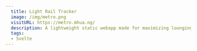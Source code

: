 ```yaml
---
  title: Light Rail Tracker
  image: /img/metro.png
  visitURL: https://metro.mhua.ng/
  description: A lightweight static webapp made for maximizing lounging time while waiting for the UMN light rail.
  tags:
  - Svelte
---
```

